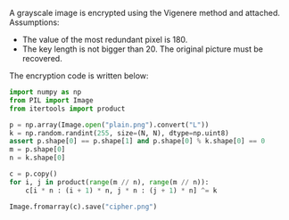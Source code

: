A grayscale image is encrypted using the Vigenere method and attached.
Assumptions:
- The value of the most redundant pixel is 180.
- The key length is not bigger than 20.
The original picture must be recovered.

The encryption code is written below:

```python
import numpy as np
from PIL import Image
from itertools import product

p = np.array(Image.open("plain.png").convert("L"))
k = np.random.randint(255, size=(N, N), dtype=np.uint8)
assert p.shape[0] == p.shape[1] and p.shape[0] % k.shape[0] == 0
m = p.shape[0]
n = k.shape[0]

c = p.copy()
for i, j in product(range(m // n), range(m // n)):
    c[i * n : (i + 1) * n, j * n : (j + 1) * n] ^= k

Image.fromarray(c).save("cipher.png")
